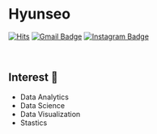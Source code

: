 # Hyunseo


[![Hits](https://hits.seeyoufarm.com/api/count/incr/badge.svg?url=https%3A%2F%2Fgithub.com%2Fhyunse0&count_bg=%23D7D7D7&title_bg=%23AFD9FD&icon=github.svg&icon_color=%23FFFFFF&title=Visit&edge_flat=true)](https://hits.seeyoufarm.com)
[![Gmail Badge](https://img.shields.io/badge/Gmail-9cf?style=flat-square&logo=Gmail&logoColor=white&link=mailto:hhs28166139@gmail.com)](mailto:hhs28166139@gmail.com)
[![Instagram Badge](https://img.shields.io/badge/-Instagram-lightgrey?style=flat-square&logo=instagram&logoColor=white&link=https://www.instagram.com/datastudies_/)](https://www.instagram.com/datastudies_/) 

<br>

## Interest 👀
- Data Analytics
- Data Science
- Data Visualization
- Stastics
